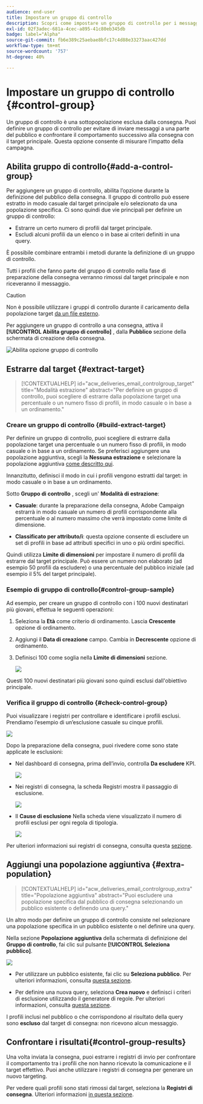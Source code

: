 ```yaml
---
audience: end-user
title: Impostare un gruppo di controllo
description: Scopri come impostare un gruppo di controllo per i messaggi nell’interfaccia utente di Campaign Web
exl-id: 02f3adec-681a-4cec-a895-41c80eb345db
badge: label="Alpha"
source-git-commit: fb6e389c25aebae8bfc17c4d88e33273aac427dd
workflow-type: tm+mt
source-wordcount: '757'
ht-degree: 40%

---
```


# Impostare un gruppo di controllo {#control-group}

Un gruppo di controllo è una sottopopolazione esclusa dalla consegna. Puoi definire un gruppo di controllo per evitare di inviare messaggi a una parte del pubblico e confrontare il comportamento successivo alla consegna con il target principale. Questa opzione consente di misurare l’impatto della campagna.

## Abilita gruppo di controllo{#add-a-control-group}

Per aggiungere un gruppo di controllo, abilita l’opzione durante la definizione del pubblico della consegna. Il gruppo di controllo può essere estratto in modo casuale dal target principale e/o selezionato da una popolazione specifica. Ci sono quindi due vie principali per definire un gruppo di controllo:

* Estrarre un certo numero di profili dal target principale.
* Escludi alcuni profili da un elenco o in base ai criteri definiti in una query.

È possibile combinare entrambi i metodi durante la definizione di un gruppo di controllo.

Tutti i profili che fanno parte del gruppo di controllo nella fase di preparazione della consegna verranno rimossi dal target principale e non riceveranno il messaggio.

>[!CAUTION]
>
>Non è possibile utilizzare i gruppi di controllo durante il caricamento della popolazione target [da un file esterno](file-audience.md).

Per aggiungere un gruppo di controllo a una consegna, attiva il **[!UICONTROL Abilita gruppo di controllo]** , dalla **Pubblico** sezione della schermata di creazione della consegna.

![Abilita opzione gruppo di controllo](assets/control-group1.png)


## Estrarre dal target {#extract-target}

>[!CONTEXTUALHELP]
>id="acw_deliveries_email_controlgroup_target"
>title="Modalità estrazione"
>abstract="Per definire un gruppo di controllo, puoi scegliere di estrarre dalla popolazione target una percentuale o un numero fisso di profili, in modo casuale o in base a un ordinamento."


### Creare un gruppo di controllo {#build-extract-target}

Per definire un gruppo di controllo, puoi scegliere di estrarre dalla popolazione target una percentuale o un numero fisso di profili, in modo casuale o in base a un ordinamento. Se preferisci aggiungere una popolazione aggiuntiva, scegli la **Nessuna estrazione** e selezionare la popolazione aggiuntiva [come descritto qui](#extra-population).

Innanzitutto, definisci il modo in cui i profili vengono estratti dal target: in modo casuale o in base a un ordinamento.

Sotto **Gruppo di controllo** , scegli un&#39; **Modalità di estrazione**:

* **Casuale**: durante la preparazione della consegna, Adobe Campaign estrarrà in modo casuale un numero di profili corrispondente alla percentuale o al numero massimo che verrà impostato come limite di dimensione.

* **Classificato per attributo/i**: questa opzione consente di escludere un set di profili in base ad attributi specifici in uno o più ordini specifici.


Quindi utilizza **Limite di dimensioni** per impostare il numero di profili da estrarre dal target principale. Può essere un numero non elaborato (ad esempio 50 profili da escludere) o una percentuale del pubblico iniziale (ad esempio il 5% del target principale).


### Esempio di gruppo di controllo{#control-group-sample}

Ad esempio, per creare un gruppo di controllo con i 100 nuovi destinatari più giovani, effettua le seguenti operazioni:

1. Seleziona la **Età** come criterio di ordinamento. Lascia **Crescente** opzione di ordinamento.
1. Aggiungi il **Data di creazione** campo. Cambia in **Decrescente** opzione di ordinamento.
1. Definisci 100 come soglia nella **Limite di dimensioni** sezione.

   ![](assets/control-group2.png)

Questi 100 nuovi destinatari più giovani sono quindi esclusi dall&#39;obiettivo principale.

### Verifica il gruppo di controllo {#check-control-group}

Puoi visualizzare i registri per controllare e identificare i profili esclusi. Prendiamo l’esempio di un’esclusione casuale su cinque profili.

![](assets/control-group4.png)

Dopo la preparazione della consegna, puoi rivedere come sono state applicate le esclusioni:

* Nel dashboard di consegna, prima dell’invio, controlla **Da escludere** KPI.

  ![](assets/control-group5.png)

* Nei registri di consegna, la scheda Registri mostra il passaggio di esclusione.

  ![](assets/control-group-sample-logs.png)
<!--

 * The **Exclusion logs** tab displays each profile and the related exclusion **Reason**.

    ![](assets/control-group6.png)
-->

* Il **Cause di esclusione** Nella scheda viene visualizzato il numero di profili esclusi per ogni regola di tipologia.

  ![](assets/control-group7.png)

Per ulteriori informazioni sui registri di consegna, consulta questa [sezione](../monitor/delivery-logs.md).

## Aggiungi una popolazione aggiuntiva {#extra-population}

>[!CONTEXTUALHELP]
>id="acw_deliveries_email_controlgroup_extra"
>title="Popolazione aggiuntiva"
>abstract="Puoi escludere una popolazione specifica dal pubblico di consegna selezionando un pubblico esistente o definendo una query."

Un altro modo per definire un gruppo di controllo consiste nel selezionare una popolazione specifica in un pubblico esistente o nel definire una query.

Nella sezione **Popolazione aggiuntiva** della schermata di definizione del **Gruppo di controllo**, fai clic sul pulsante **[!UICONTROL Seleziona pubblico]**.

![](assets/control-group3.png)

* Per utilizzare un pubblico esistente, fai clic su **Seleziona pubblico**. Per ulteriori informazioni, consulta [questa sezione](add-audience.md).

* Per definire una nuova query, seleziona **Crea nuovo** e definisci i criteri di esclusione utilizzando il generatore di regole. Per ulteriori informazioni, consulta [questa sezione](segment-builder.md).

I profili inclusi nel pubblico o che corrispondono al risultato della query sono **escluso** dal target di consegna: non ricevono alcun messaggio.

## Confrontare i risultati{#control-group-results}

Una volta inviata la consegna, puoi estrarre i registri di invio per confrontare il comportamento tra i profili che non hanno ricevuto la comunicazione e il target effettivo. Puoi anche utilizzare i registri di consegna per generare un nuovo targeting.

Per vedere quali profili sono stati rimossi dal target, seleziona la **Registri di consegna**. Ulteriori informazioni [in questa sezione](#check-control-group).


